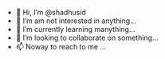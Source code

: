 - 👋 Hi, I’m @shadhusid
- 👀 I’m am not interested in anything... 
- 🌱 I’m currently learning manything...
- 💞️ I’m looking to collaborate on something...
- 📫 Noway to reach to me ...

<!---
shadhusid/shadhusid is a ✨ special ✨ repository because its `README.md` (this file) appears on your GitHub profile.
You can click the Preview link to take a look at your changes.
--->
